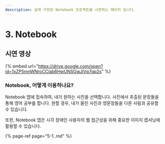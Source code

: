 ```yaml
---
description: 실제 구현된 Notebook 프로젝트를 시연하는 페이지 입니다.
---
```


# 3. Notebook

## 시연 영상

{% embed url="https://drive.google.com/open?id=1xZP5mnWNroCCiab6HwUNSGwJlVp7gp2s" %}

### Notebook, 어떻게 이용하나요?

Notebook 앱에 접속하여, 내가 원하는 사진을 선택합니다. 사진에서 추출된 문장들을 통해 영어 공부를 합니다. 원할 경우, 내가 올린 사진과 영문장들을 다른 사람과 공유할 수 있습니다. 

또한, Notebook 앱은 시각 장애인 사용자의 웹 접근성을 위해 중요한 이미지 캡셔닝에 활용할 수 있습니다.

{% page-ref page="5-1..md" %}


